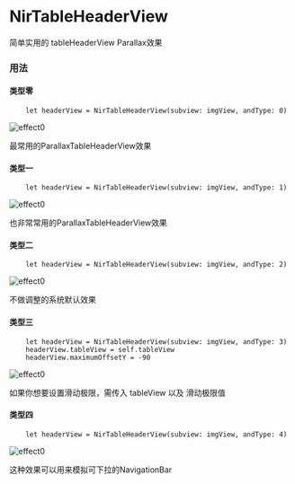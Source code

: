 # NirTableHeaderView
简单实用的 tableHeaderView Parallax效果

### 用法
#### 类型零
        let headerView = NirTableHeaderView(subview: imgView, andType: 0)
![effect0](https://github.com/zpz1237/NirTableHeaderView/blob/master/effect0.gif)

最常用的ParallaxTableHeaderView效果
#### 类型一
        let headerView = NirTableHeaderView(subview: imgView, andType: 1)
![effect0](https://github.com/zpz1237/NirTableHeaderView/blob/master/effect1.gif)

也非常常用的ParallaxTableHeaderView效果
#### 类型二
        let headerView = NirTableHeaderView(subview: imgView, andType: 2)
![effect0](https://github.com/zpz1237/NirTableHeaderView/blob/master/effect2.gif)

不做调整的系统默认效果
#### 类型三
        let headerView = NirTableHeaderView(subview: imgView, andType: 3)
        headerView.tableView = self.tableView
        headerView.maximumOffsetY = -90
![effect0](https://github.com/zpz1237/NirTableHeaderView/blob/master/effect3.gif)

如果你想要设置滑动极限，需传入 tableView 以及 滑动极限值
#### 类型四
        let headerView = NirTableHeaderView(subview: imgView, andType: 4)
![effect0](https://github.com/zpz1237/NirTableHeaderView/blob/master/effect4.gif)

这种效果可以用来模拟可下拉的NavigationBar
